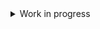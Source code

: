 <details>
  <summary>Work in progress</summary>

# Fireface Control

Totalmix replacement on Linux for RME's latter firewire interfaces 802 and UCX.

**Requirements** *(as Debian packages)*

```
python3 python3-pystray python3-liblo python3-pyalsa python3-pyinotify nodejs alsa-utils
```

Additionaly `snd-fireface-ctl-service` must be built and installed manually from https://github.com/alsa-project/snd-firewire-ctl-services/.


**Usage**

```
git clone https://github.com/jean-emmanuel/fireface-control
cd fireface-control
git submodule update --init
python -m fireface_control
```

**Features**

- web based interface accessible over the network
- customizable channel visibility, color and name
- eq and dynamics controls for selected channel
- fx (echo and reverb)

*Key differences with Totalmix*

- software output mixer is replaced with a straight routing and "pc return" controls for hardware outputs
- inputs are mono only
- echo fx are mono except pong echo


**Notes**

Some settings made in Totalmix may conflict.

UCX has not been tested yet.

</details>
